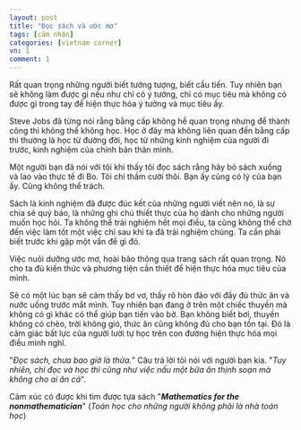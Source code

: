 ```yaml
---
layout: post
title: "Đọc sách và ước mơ"
tags: [cảm nhận]
categories: [vietnam corner]
vn: 1
comment: 1
---
```


Rất quan trọng những người biết tưởng tượng, biết cầu tiến. Tuy nhiên bạn sẽ không làm được gì nếu như chỉ có ý tưởng, chỉ có mục tiêu mà không có được gì trong tay để hiện thực hóa ý tưởng và mục tiêu ấy.

Steve Jobs đã từng nói rằng bằng cấp không hề quan trọng nhưng để thành công thì không thể không học. Học ở đây mà không liên quan đến bằng cấp thì thường là học từ đường đời, học từ những kinh nghiệm của người đi trước, kinh nghiệm của chính bản thân mình.

Một người bạn đã nói với tôi khi thấy tôi đọc sách rằng hãy bỏ sách xuống và lao vào thực tế đi Bo. Tôi chỉ thầm cười thôi. Bạn ấy cũng có lý của bạn ấy. Cũng không thể trách.

Sách là kinh nghiệm đã được đúc kết của những người viết nên nó, là sự chia sẻ quý báo, là những ghi chú thiết thực của họ dành cho những người muốn học hỏi. Ta không thể trải nghiệm hết mọi điều, ta cũng không thể chờ đến việc làm tốt một việc chỉ sau khi ta đã trải nghiệm chúng. Ta cần phải biết trước khi gặp một vấn đề gì đó.

Việc nuôi dưỡng ước mơ, hoài bão thông qua trang sách rất quan trọng. Nó cho ta đủ kiến thức và phương tiện cần thiết để hiện thực hóa mục tiêu của mình.

Sẽ có một lúc bạn sẽ cảm thấy bơ vơ, thấy rõ hòn đảo với đầy đủ thức ăn và nước uống trước mắt mình. Tuy nhiên bạn đang ở trên một chiếc thuyền mà không có gì khác có thể giúp bạn tiến vào bờ. Bạn không biết bơi, thuyền không có chèo, trời không gió, thức ăn cũng không đủ cho bạn tồn tại. Đó là cảm giác bất lực của người lười tự học trên con đường hiện thực hóa mọi điều mình nghĩ.

"*Đọc sách, chưa bao giờ là thừa.*" Câu trả lời tôi nói với người bạn kia. "*Tuy nhiên, chỉ đọc và học thì cũng như việc nấu một bữa ăn thịnh soạn mà không cho ai ăn cả*".

Cảm xúc có được khi tìm được tựa sách "***Mathematics for the nonmathematician***" (*Toán học cho những người không phải là nhà toán học*)